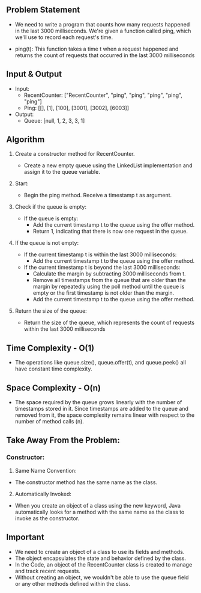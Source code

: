 ## Problem Statement

- We need to write a program that counts how many requests happened in the last 3000 milliseconds. We're given a function called ping, which we'll use to record each request's time.

- ping(t): This function takes a time t when a request happened and returns the count of requests that occurred in the last 3000 milliseconds 


## Input & Output
- Input: 
    - RecentCounter: \["RecentCounter", "ping", "ping", "ping", "ping", "ping"\]
    - Ping: \[\[\], \[1\], \[100\], \[3001\], \[3002\], \[6003\]\]
- Output:
    - Queue: \[null, 1, 2, 3, 3, 1\]

## Algorithm

1. Create a constructor method for RecentCounter.
    - Create a new empty queue using the LinkedList implementation and assign it to the queue variable.

2. Start:
    - Begin the ping method. Receive a timestamp t as argument.

3. Check if the queue is empty:
    - If the queue is empty:
        - Add the current timestamp t to the queue using the offer method.
        - Return 1, indicating that there is now one request in the queue.

4. If the queue is not empty:
    - If the current timestamp t is within the last 3000 milliseconds:
        - Add the current timestamp t to the queue using the offer method.
    - If the current timestamp t is beyond the last 3000 milliseconds:
        - Calculate the margin by subtracting 3000 milliseconds from t.
        - Remove all timestamps from the queue that are older than the margin by repeatedly using the poll method until the queue is empty or the first timestamp is not older than the margin.
        - Add the current timestamp t to the queue using the offer method.

5. Return the size of the queue:
    - Return the size of the queue, which represents the count of requests within the last 3000 milliseconds


## Time Complexity - O(1)

- The operations like queue.size(), queue.offer(t), and queue.peek() all have constant time complexity.
    
## Space Complexity - O(n)

- The space required by the queue grows linearly with the number of timestamps stored in it. Since timestamps are added to the queue and removed from it, the space complexity remains linear with respect to the number of method calls (n).

## Take Away From the Problem:

### Constructor:

1. Same Name Convention: 
- The constructor method has the same name as the class.

2. Automatically Invoked:
- When you create an object of a class using the new keyword, Java automatically looks for a method with the same name as the class to invoke as the constructor. 


## Important

- We need to create an object of a class to use its fields and methods. 
- The object encapsulates the state and behavior defined by the class. 
- In the Code, an object of the RecentCounter class is created to manage and track recent requests. 
- Without creating an object, we wouldn't be able to use the queue field or any other methods defined within the class.